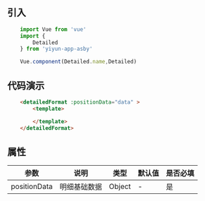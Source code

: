 

## 引入

``` js
    import Vue from 'vue'
    import {
        Detailed
    } from 'yiyun-app-asby'

    Vue.component(Detailed.name,Detailed)
```
## 代码演示


``` html
    <detailedFormat :positionData="data" >
        <template>

        </template>
    </detailedFormat>
```

## 属性
|参数|说明|类型|默认值|是否必填|
| ----- | ----- | ----- | ----- | ----- |
|positionData|明细基础数据|Object|-|是|
